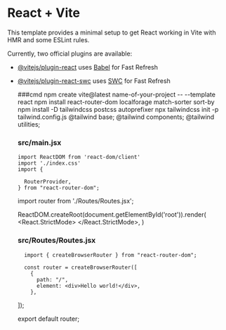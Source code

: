 # React + Vite

This template provides a minimal setup to get React working in Vite with HMR and some ESLint rules.

Currently, two official plugins are available:

- [@vitejs/plugin-react](https://github.com/vitejs/vite-plugin-react/blob/main/packages/plugin-react/README.md) uses [Babel](https://babeljs.io/) for Fast Refresh
- [@vitejs/plugin-react-swc](https://github.com/vitejs/vite-plugin-react-swc) uses [SWC](https://swc.rs/) for Fast Refresh

  ###cmd
      npm create vite@latest name-of-your-project -- --template react
      npm install react-router-dom localforage match-sorter sort-by
      npm install -D tailwindcss postcss autoprefixer
      npx tailwindcss init -p
  tailwind.config.js
        @tailwind base;
        @tailwind components;
        @tailwind utilities;
  ### src/main.jsx
      
      import ReactDOM from 'react-dom/client'
      import './index.css'
      import {
 
        RouterProvider,
      } from "react-router-dom";
    import router from './Routes/Routes.jsx';

    ReactDOM.createRoot(document.getElementById('root')).render(
      <React.StrictMode>
         <RouterProvider router={router} />
      </React.StrictMode>,
    )
  ### src/Routes/Routes.jsx
        import { createBrowserRouter } from "react-router-dom";

        const router = createBrowserRouter([
          {
            path: "/",
            element: <div>Hello world!</div>,
          },
    ]);

    export default router;
